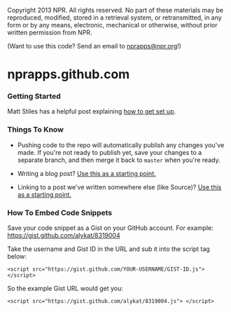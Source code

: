 Copyright 2013 NPR.  All rights reserved.  No part of these materials may be reproduced, modified, stored in a retrieval system, or retransmitted, in any form or by any means, electronic, mechanical or otherwise, without prior written permission from NPR.

(Want to use this code? Send an email to nprapps@npr.org!)

nprapps.github.com
==================

### Getting Started

Matt Stiles has a helpful post explaining [how to get set up](http://blog.apps.npr.org/2012/11/08/npr-news-apps-blog.html).

### Things To Know

* Pushing code to the repo will automatically publish any changes you've made. If you're not ready to publish yet, save your changes to a separate branch, and then merge it back to ```master``` when you're ready.

* Writing a blog post? [Use this as a starting point.](https://github.com/nprapps/nprapps.github.com/blob/master/_posts/2013-12-10-the-book-concierge.markdown)

* Linking to a post we've written somewhere else (like Source)? [Use this as a starting point.](https://github.com/nprapps/nprapps.github.com/blob/master/_posts/2014-01-02-source-tshirt-ux.markdown)

### How To Embed Code Snippets

Save your code snippet as a Gist on your GitHub account. For example: https://gist.github.com/alykat/8319004

Take the username and Gist ID in the URL and sub it into the script tag below:

```
<script src="https://gist.github.com/YOUR-USERNAME/GIST-ID.js"> </script>
```

So the example Gist URL would get you:

```
<script src="https://gist.github.com/alykat/8319004.js"> </script>
```
